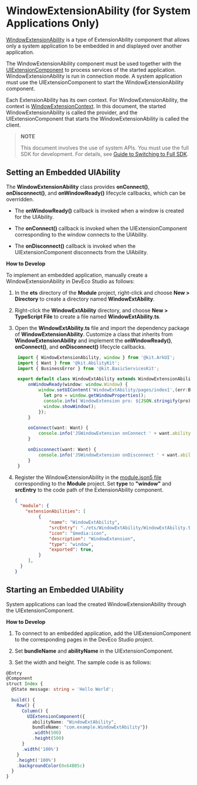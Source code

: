 # WindowExtensionAbility (for System Applications Only)


[WindowExtensionAbility](../reference/apis-arkui/js-apis-application-windowExtensionAbility-sys.md) is a type of ExtensionAbility component that allows only a system application to be embedded in and displayed over another application.


The WindowExtensionAbility component must be used together with the [UIExtensionComponent](../reference/apis-arkui/arkui-ts/ts-container-ui-extension-component-sys.md) to process services of the started application. WindowExtensionAbility is run in connection mode. A system application must use the UIExtensionComponent to start the WindowExtensionAbility component.

Each ExtensionAbility has its own context. For WindowExtensionAbility,
the context is [WindowExtensionContext](../reference/apis-arkui/js-apis-inner-application-windowExtensionContext-sys.md). In this document, the started WindowExtensionAbility is called the provider, and the UIExtensionComponent that starts the WindowExtensionAbility is called the client.

> **NOTE**
>
> This document involves the use of system APIs. You must use the full SDK for development. <!--Del-->For details, see [Guide to Switching to Full SDK](../faqs/full-sdk-switch-guide.md).<!--DelEnd-->


## Setting an Embedded UIAbility

The **WindowExtensionAbility** class provides **onConnect()**, **onDisconnect()**, and **onWindowReady()** lifecycle callbacks, which can be overridden.

- The **onWindowReady()** callback is invoked when a window is created for the UIAbility.

- The **onConnect()** callback is invoked when the UIExtensionComponent corresponding to the window connects to the UIAbility.

- The **onDisconnect()** callback is invoked when the UIExtensionComponent disconnects from the UIAbility.


**How to Develop**

To implement an embedded application, manually create a WindowExtensionAbility in DevEco Studio as follows:

1. In the **ets** directory of the **Module** project, right-click and choose **New > Directory** to create a directory named **WindowExtAbility**.

2. Right-click the **WindowExtAbility** directory, and choose **New > TypeScript File** to create a file named **WindowExtAbility.ts**.

3. Open the **WindowExtAbility.ts** file and import the dependency package of **WindowExtensionAbility**. Customize a class that inherits from **WindowExtensionAbility** and implement the **onWindowReady()**, **onConnect()**, and **onDisconnect()** lifecycle callbacks.

   ```ts
    import { WindowExtensionAbility, window } from '@kit.ArkUI';
    import { Want } from '@kit.AbilityKit';
    import { BusinessError } from '@kit.BasicServicesKit';

    export default class WindowExtAbility extends WindowExtensionAbility {
        onWindowReady(window: window.Window) {
            window.setUIContent('WindowExtAbility/pages/index1',(err:BusinessError) => {
              let pro = window.getWindowProperties();
              console.info(`WindowExtension pro: ${JSON.stringify(pro)}`);
              window.showWindow();
            });
        }

        onConnect(want: Want) {
            console.info('JSWindowExtension onConnect ' + want.abilityName);
        }

        onDisconnect(want: Want) {
            console.info('JSWindowExtension onDisconnect ' + want.abilityName);
        }
    }
   ```

4. Register the WindowExtensionAbility in the [module.json5 file](../quick-start/module-configuration-file.md) corresponding to the **Module** project. Set **type** to **"window"** and **srcEntry** to the code path of the ExtensionAbility component.

   ```json
   {
     "module": {
       "extensionAbilities": [
            {
                "name": "WindowExtAbility",
                "srcEntry": "./ets/WindowExtAbility/WindowExtAbility.ts",
                "icon": "$media:icon",
                "description": "WindowExtension",
                "type": "window",
                "exported": true,
            }
        ],
     }
   }
   ```


## Starting an Embedded UIAbility

System applications can load the created WindowExtensionAbility through the UIExtensionComponent.

**How to Develop**

1. To connect to an embedded application, add the UIExtensionComponent to the corresponding pages in the DevEco Studio project.

2. Set **bundleName** and **abilityName** in the UIExtensionComponent.

3. Set the width and height. The sample code is as follows:

```ts
@Entry
@Component
struct Index {
  @State message: string = 'Hello World';

  build() {
    Row() {
      Column() {
        UIExtensionComponent({
          abilityName: "WindowExtAbility",
          bundleName: "com.example.WindowExtAbility"})
          .width(500)
          .height(500)
      }
      .width('100%')
    }
    .height('100%')
    .backgroundColor(0x64BB5c)
  }
}
```

